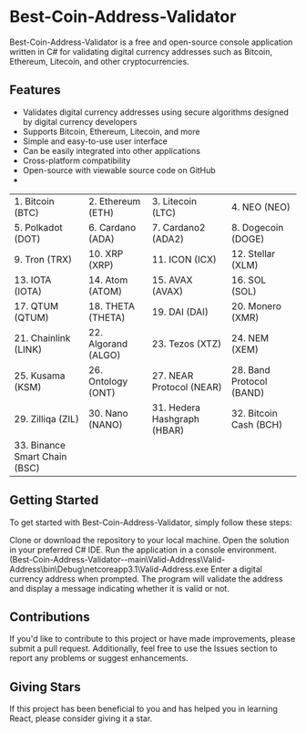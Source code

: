 # Best-Coin-Address-Validator

Best-Coin-Address-Validator is a free and open-source console application written in C# for validating digital currency addresses such as Bitcoin, Ethereum, Litecoin, and other cryptocurrencies.

## Features

- Validates digital currency addresses using secure algorithms designed by digital currency developers
- Supports Bitcoin, Ethereum, Litecoin, and more
- Simple and easy-to-use user interface
- Can be easily integrated into other applications
- Cross-platform compatibility
- Open-source with viewable source code on GitHub
- 
<table>
  <tr>
    <td>1. Bitcoin (BTC)</td>
    <td>2. Ethereum (ETH)</td>
    <td>3. Litecoin (LTC)</td>
    <td>4. NEO (NEO)</td>
  </tr>
  <tr>
    <td>5. Polkadot (DOT)</td>
    <td>6. Cardano (ADA)</td>
    <td>7. Cardano2 (ADA2)</td>
    <td>8. Dogecoin (DOGE)</td>
  </tr>
  <tr>
    <td>9. Tron (TRX)</td>
    <td>10. XRP (XRP)</td>
    <td>11. ICON (ICX)</td>
    <td>12. Stellar (XLM)</td>
  </tr>
  <tr>
    <td>13. IOTA (IOTA)</td>
    <td>14. Atom (ATOM)</td>
    <td>15. AVAX (AVAX)</td>
    <td>16. SOL (SOL)</td>
  </tr>
  <tr>
    <td>17. QTUM (QTUM)</td>
    <td>18. THETA (THETA)</td>
    <td>19. DAI (DAI)</td>
    <td>20. Monero (XMR)</td>
  </tr>
  <tr>
    <td>21. Chainlink (LINK)</td>
    <td>22. Algorand (ALGO)</td>
    <td>23. Tezos (XTZ)</td>
    <td>24. NEM (XEM)</td>
  </tr>
  <tr>
    <td>25. Kusama (KSM)</td>
    <td>26. Ontology (ONT)</td>
    <td>27. NEAR Protocol (NEAR)</td>
    <td>28. Band Protocol (BAND)</td>
  </tr>
  <tr>
    <td>29. Zilliqa (ZIL)</td>
    <td>30. Nano (NANO)</td>
    <td>31. Hedera Hashgraph (HBAR)</td>
    <td>32. Bitcoin Cash (BCH)</td>
  </tr>
  <tr>
    <td>33. Binance Smart Chain (BSC)</td>
  </tr>
</table>



## Getting Started

To get started with Best-Coin-Address-Validator, simply follow these steps:

Clone or download the repository to your local machine.
Open the solution in your preferred C# IDE.
Run the application in a console environment. (Best-Coin-Address-Validator--main\Valid-Address\Valid-Address\bin\Debug\netcoreapp3.1\Valid-Address.exe
Enter a digital currency address when prompted.
The program will validate the address and display a message indicating whether it is valid or not.

## Contributions
If you'd like to contribute to this project or have made improvements, please submit a pull request. Additionally, feel free to use the Issues section to report any problems or suggest enhancements.

## Giving Stars
If this project has been beneficial to you and has helped you in learning React, please consider giving it a star.
